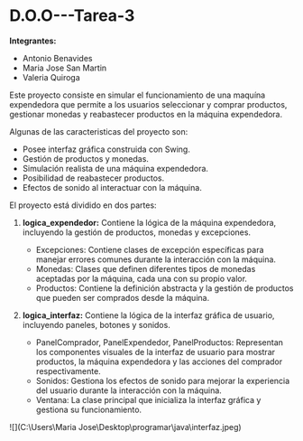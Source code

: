 # D.O.O---Tarea-3

**Integrantes:**
* Antonio Benavides
* Maria Jose San Martin
* Valeria Quiroga

Este proyecto consiste en simular el funcionamiento de una maquína expendedora
que permite a los usuarios seleccionar y comprar productos, gestionar monedas 
y reabastecer productos en la máquina expendedora.

Algunas de las caracteristicas del proyecto son:
* Posee interfaz gráfica construida con Swing.
* Gestión de productos y monedas.
* Simulación realista de una máquina expendedora.
* Posibilidad de reabastecer productos.
* Efectos de sonido al interactuar con la máquina.

El proyecto está dividido en dos partes:
1. **logica_expendedor:** Contiene la lógica de la máquina expendedora, incluyendo la gestión 
de productos, monedas y excepciones.
    * Excepciones: Contiene clases de excepción específicas para manejar errores comunes 
    durante la interacción con la máquina.
    * Monedas: Clases que definen diferentes tipos de monedas aceptadas por la máquina, 
    cada una con su propio valor.
    * Productos: Contiene la definición abstracta y la gestión de productos que pueden 
    ser comprados desde la máquina.

2. **logica_interfaz:** Contiene la lógica de la interfaz gráfica de usuario, incluyendo paneles, 
botones y sonidos.
   * PanelComprador, PanelExpendedor, PanelProductos: Representan los componentes visuales de 
   la interfaz de usuario para mostrar productos, la máquina expendedora y las acciones del 
   comprador respectivamente.
   * Sonidos: Gestiona los efectos de sonido para mejorar la experiencia del usuario durante 
   la interacción con la máquina.
   * Ventana: La clase principal que inicializa la interfaz gráfica y gestiona su funcionamiento.


![](C:\Users\Maria Jose\Desktop\programar\java\interfaz.jpeg)

